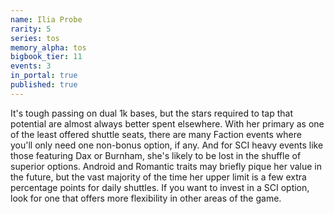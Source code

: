 ```yaml
---
name: Ilia Probe
rarity: 5
series: tos
memory_alpha: tos
bigbook_tier: 11
events: 3
in_portal: true
published: true
---
```


It's tough passing on dual 1k bases, but the stars required to tap that potential are almost always better spent elsewhere. With her primary as one of the least offered shuttle seats, there are many Faction events where you'll only need one non-bonus option, if any. And for SCI heavy events like those featuring Dax or Burnham, she's likely to be lost in the shuffle of superior options. Android and Romantic traits may briefly pique her value in the future, but the vast majority of the time her upper limit is a few extra percentage points for daily shuttles. If you want to invest in a SCI option, look for one that offers more flexibility in other areas of the game.
